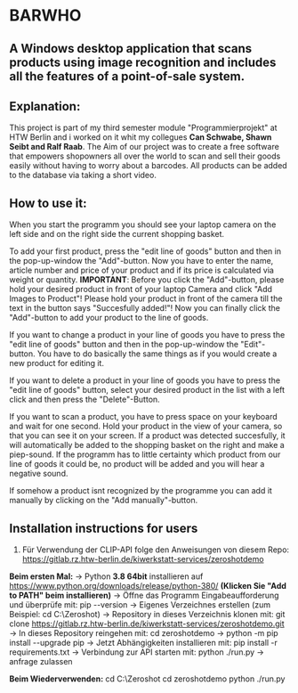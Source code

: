 # BARWHO
## A Windows desktop application that scans products using image recognition and includes all the features of a point-of-sale system.

## Explanation:
This project is part of my third semester module "Programmierprojekt" at HTW Berlin and i worked on it whit my collegues **Can Schwabe, Shawn Seibt and Ralf Raab**.
The Aim of our project was to create a free software that empowers shopowners all over the world to scan and sell their goods easily without having to worry about a barcodes.
All products can be added to the database via taking a short video.

## How to use it:
When you start the programm you should see your laptop camera on the left side and on the right side the current shopping basket.

To add your first product, press the "edit line of goods" button and then in the pop-up-window the "Add"-button.
Now you have to enter the name, article number and  price of your product and if its price is calculated via weight or quantity. 
**IMPORTANT**: Before you click the "Add"-button, please hold your desired product in front of your laptop Camera and click "Add Images to Product"!
Please hold your product in front of the camera till the text in the button says "Succesfully added!"!
Now you can finally click the "Add"-button to add your product to the line of goods.

If you want to change a product in your line of goods you have to press the "edit line of goods" button and then in the pop-up-window the "Edit"-button.
You have to do basically the same things as if you would create a new product for editing it.

If you want to delete a product in your line of goods you have to press the "edit line of goods" button, select your desired product in the list with a left click and then press the "Delete"-Button.

If you want to scan a product, you have to press space on your keyboard and wait for one second. Hold your product in the view of your camera, so that you can see it on your screen. If a product was detected succesfully, it will automatically be added to the shopping basket on the right and make a piep-sound. If the programm has to little certainty which product from our line of goods it could be, no product will be added and you will hear a negative sound.

If somehow a product isnt recognized by the programme you can add it manually by clicking on the "Add manually"-button. 





## Installation instructions for users

1. Für Verwendung der CLIP-API folge den Anweisungen von diesem Repo: https://gitlab.rz.htw-berlin.de/kiwerkstatt-services/zeroshotdemo

**Beim ersten Mal:**
-> Python **3.8 64bit** installieren auf https://www.python.org/downloads/release/python-380/  **(Klicken Sie "Add to PATH" beim installieren)**
-> Öffne das Programm Eingabeaufforderung und überprüfe mit: pip --version
-> Eigenes Verzeichnes erstellen (zum Beispiel: cd C:\Zeroshot)
-> Repository in dieses Verzeichnis klonen mit: git clone https://gitlab.rz.htw-berlin.de/kiwerkstatt-services/zeroshotdemo.git
-> In dieses Repository reingehen mit: cd zeroshotdemo
-> python -m pip install --upgrade pip
-> Jetzt Abhängigkeiten installieren mit: pip install -r requirements.txt
-> Verbindung zur API starten mit: python ./run.py
-> anfrage zulassen

**Beim Wiederverwenden:**
cd C:\Zeroshot
cd zeroshotdemo
python ./run.py
